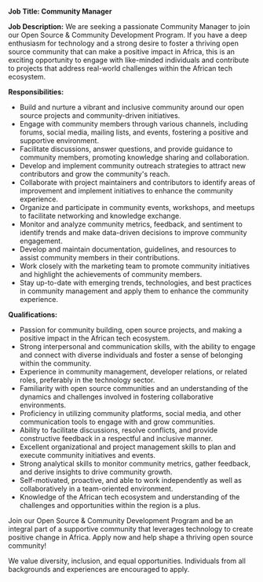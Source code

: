 **Job Title: Community Manager**

**Job Description:**
We are seeking a passionate Community Manager to join our Open Source & Community Development Program. If you have a deep enthusiasm for technology and a strong desire to foster a thriving open source community that can make a positive impact in Africa, this is an exciting opportunity to engage with like-minded individuals and contribute to projects that address real-world challenges within the African tech ecosystem.

**Responsibilities:**
- Build and nurture a vibrant and inclusive community around our open source projects and community-driven initiatives.
- Engage with community members through various channels, including forums, social media, mailing lists, and events, fostering a positive and supportive environment.
- Facilitate discussions, answer questions, and provide guidance to community members, promoting knowledge sharing and collaboration.
- Develop and implement community outreach strategies to attract new contributors and grow the community's reach.
- Collaborate with project maintainers and contributors to identify areas of improvement and implement initiatives to enhance the community experience.
- Organize and participate in community events, workshops, and meetups to facilitate networking and knowledge exchange.
- Monitor and analyze community metrics, feedback, and sentiment to identify trends and make data-driven decisions to improve community engagement.
- Develop and maintain documentation, guidelines, and resources to assist community members in their contributions.
- Work closely with the marketing team to promote community initiatives and highlight the achievements of community members.
- Stay up-to-date with emerging trends, technologies, and best practices in community management and apply them to enhance the community experience.

**Qualifications:**
- Passion for community building, open source projects, and making a positive impact in the African tech ecosystem.
- Strong interpersonal and communication skills, with the ability to engage and connect with diverse individuals and foster a sense of belonging within the community.
- Experience in community management, developer relations, or related roles, preferably in the technology sector.
- Familiarity with open source communities and an understanding of the dynamics and challenges involved in fostering collaborative environments.
- Proficiency in utilizing community platforms, social media, and other communication tools to engage with and grow communities.
- Ability to facilitate discussions, resolve conflicts, and provide constructive feedback in a respectful and inclusive manner.
- Excellent organizational and project management skills to plan and execute community initiatives and events.
- Strong analytical skills to monitor community metrics, gather feedback, and derive insights to drive community growth.
- Self-motivated, proactive, and able to work independently as well as collaboratively in a team-oriented environment.
- Knowledge of the African tech ecosystem and understanding of the challenges and opportunities within the region is a plus.

Join our Open Source & Community Development Program and be an integral part of a supportive community that leverages technology to create positive change in Africa. Apply now and help shape a thriving open source community!

We value diversity, inclusion, and equal opportunities. Individuals from all backgrounds and experiences are encouraged to apply.
